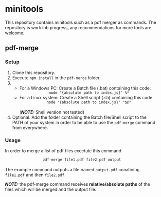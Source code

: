 # minitools
This repository contains minitools such as a pdf merger as commands. The repository is work inb progress, any recommendations for more tools are welcome.
## pdf-merge
### **Setup**
1. Clone this repository.
2. Execute `npm install` in the `pdf-merge` folder.
3. 
    - For a Windows PC: Create a Batch file (.bat) containing this code:<br><center>`node "{absolute path to index.js}" %*`</center>
    - For a Linux system: Create a Shell script (.sh) containing this code:<br><center>`node "{absolute path to index.js}" "$@"`</center><br>(**_NOTE:_** Shell version not tested)
4. Optional: Add the folder containing the Batch file/Shell script to the PATH of your system in order to be able to use the `pdf-merge` command from everywhere.

### **Usage**
In order to merge a list of pdf files exectute this command:<br><center>`pdf-merge file1.pdf file2.pdf output`</center><br>The example command outputs a file named `output.pdf` conatining `file1.pdf` and then `file2.pdf`.

**_NOTE:_** the pdf-merge command receives **relative/absolute paths** of the files which will be merged and the output file.